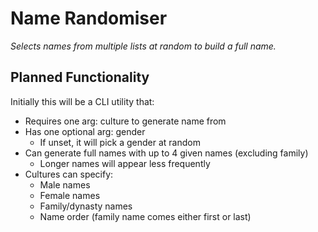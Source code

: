 # Name Randomiser

*Selects names from multiple lists at random to build a full name.*

## Planned Functionality

Initially this will be a CLI utility that:

* Requires one arg: culture to generate name from
* Has one optional arg: gender
    * If unset, it will pick a gender at random
* Can generate full names with up to 4 given names (excluding family)
    * Longer names will appear less frequently
* Cultures can specify:
    * Male names
    * Female names
    * Family/dynasty names
    * Name order (family name comes either first or last)